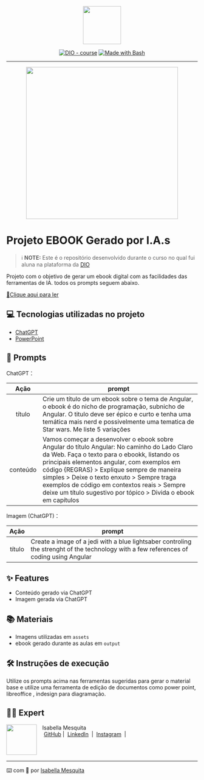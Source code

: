 <p align="center">
    <img width="100" src=".github/assets/banner.png">
</p>


<p align="center">
<a href="https://dio.me/"><img src="https://img.shields.io/badge/DIO-Course-28DA77?logo=youtube" alt="DIO - course"></a>
<a href="https://www.gnu.org/software/bash/" title="Go to Bash homepage"><img src="https://img.shields.io/badge/Prompt-Project-blue?logo=gnu-bash&amp;logoColor=white" alt="Made with Bash"></a></p>

-------


<p align="center">
<img 
    src="./assets/cover.png"
    width="400"  
/>
</p>

# Projeto EBOOK Gerado por I.A.s


 > ℹ️ **NOTE:** Este é o repositório desenvolvido durante o curso no qual fui aluna na plataforma da [DIO](https://dio.me)

Projeto com o objetivo de gerar um ebook digital com as facilidades das ferramentas de IA. todos os prompts
seguem abaixo.

<a href="https://github.com/felipeAguiarCode/prompts-recipe-to-create-a-ebook/blob/main/output/ebook%20-%20css%20jedi%20output.pdf" title="View PDF now"> 📕Clique aqui para ler</a>

## 💻 Tecnologias utilizadas no projeto

- [ChatGPT](https://chat.openai.com/) 
- [PowerPoint](https://www.microsoft.com/en/microsoft-365/powerpoint)

## 🧠 Prompts


ChatGPT：

|   Ação   | prompt                                                                                                                                                                                                                                                                         |
| :------: | ------------------------------------------------------------------------------------------------------------------------------------------------------------------------------------------------------------------------------------------------------------------------------ |
|  título  | Crie um título de um ebook sobre o tema de Angular, o ebook é do nicho de programação, subnicho de Angular. O titulo deve ser épico e curto e tenha uma temática mais nerd e possivelmente uma tematica de Star wars. Me liste 5 variações                                                       |
| conteúdo | Vamos começar a desenvolver o ebook sobre Angular do título Angular: No caminho do Lado Claro da Web. Faça o texto para o ebookk, listando os principais elementos angular, com exemplos em código {REGRAS} > Explique sempre de maneira simples > Deixe o texto enxuto > Sempre traga exemplos de código em contextos reais > Sempre deixe um título sugestivo por tópico > Divida o ebook em capítulos |


Imagem (ChatGPT)：

|  Ação  | prompt                                                                                 |
| :----: | -------------------------------------------------------------------------------------- |
| título | Create a image of a jedi with a blue lightsaber controling the strenght of the technology with a few references of coding using Angular |

## ✨ Features

- Conteúdo gerado via ChatGPT
- Imagem gerada via ChatGPT

## 📚 Materiais

- Imagens utilizadas em `assets`
- ebook gerado durante as aulas em `output`

## 🛠️ Instruções de execução

Utilize os prompts acima nas ferramentas sugeridas para gerar o material base e utilize uma ferramenta de edição de documentos como power point, libreoffice , indesign para diagramação.

## 👨‍💻 Expert

<p>
    <img 
      align=left 
      margin=10 
      width=80 
      src="https://avatars.githubusercontent.com/u/37452836?v=4"
    />
    <p>&nbsp&nbsp&nbspIsabella Mesquita<br>
    &nbsp&nbsp&nbsp
    <a href="https://github.com/bellafm">
    GitHub</a>&nbsp;|&nbsp;
    <a href="www.linkedin.com/in/isabella-fmesquita.exe">LinkedIn</a>
&nbsp;|&nbsp;
    <a href="https://www.instagram.com/bellafermes.exe/">
    Instagram</a>
&nbsp;|&nbsp;</p>
</p>
<br/><br/>
<p>

---

⌨️ com 💜 por [Isabella Mesquita](https://github.com/bellafm)
